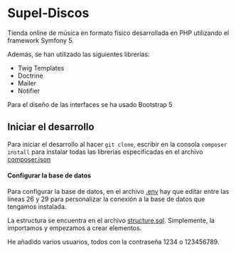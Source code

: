 # Supel-Discos

Tienda online de música en formato físico desarrollada en PHP utilizando el framework Symfony 5.

Además, se han utilizado las siguientes librerías:

+ Twig Templates
+ Doctrine 
+ Mailer
+ Notifier

Para el diseño de las interfaces se ha usado Bootstrap 5

## Iniciar el desarrollo

Para iniciar el desarrollo al hacer ```git clone```, escribir en la consola ```composer install``` para instalar todas las librerías especificadas en el archivo [composer.json](composer.json)

#### Configurar la base de datos

Para configurar la base de datos, en el archivo [.env](.env) hay que editar entre las líneas 26 y 29 para personalizar la conexión a la base de datos que tengamos instalada.

La estructura se encuentra en el archivo [structure.sql](/sql/structure.sql). Simplemente, la importamos y empezamos a crear elementos.

He añadido varios usuarios, todos con la contraseña 1234 o 123456789.


